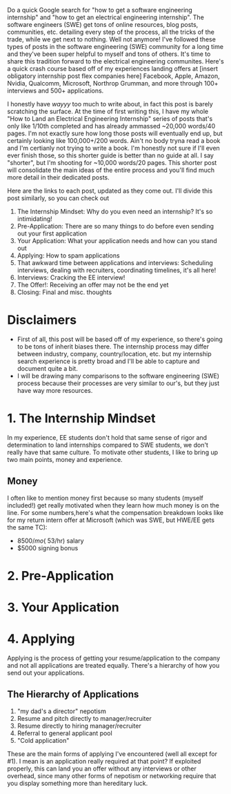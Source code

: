 Do a quick Google search for "how to get a software engineering internship" and "how to get an electrical engineering internship". The software engineers (SWE) get tons of online resources, blog posts, communities, etc. detailing every step of the process, all the tricks of the trade, while we get next to nothing. Well not anymore! I've followed these types of posts in the software engineering (SWE) community for a long time and they've been super helpful to myself and tons of others. It's time to share this tradition forward to the electrical engineering communites. Here's a quick crash course based off of my experiences landing offers at [insert obligatory internship post flex companies here] Facebook, Apple, Amazon, Nvidia, Qualcomm, Microsoft, Northrop Grumman, and more through 100+ interviews and 500+ applications.

I honestly have *wayyy* too much to write about, in fact this post is barely scratching the surface. At the time of first writing this, I have my whole "How to Land an Electrical Engineering Internship" series of posts that's only like 1/10th completed and has already ammassed ~20,000 words/40 pages. I'm not exactly sure how long those posts will eventually end up, but certainly looking like 100,000+/200 words. Ain't no body tryna read a book and I'm certianly not trying to write a book. I'm honestly not sure if I'll even ever finish those, so this shorter guide is better than no guide at all. I say "shorter", but I'm shooting for ~10,000 words/20 pages. This shorter post will consolidate the main ideas of the entire process and you'll find much more detail in their dedicated posts. 

Here are the links to each post, updated as they come out. I'll divide this post similarly, so you can check out  

1. The Internship Mindset: Why do you even need an internship? It's so intimidating!
2. Pre-Application: There are so many things to do before even sending out your first application
3. Your Application: What your application needs and how can you stand out
4. Applying: How to spam applications
5. That awkward time between applications and interviews: Scheduling interviews, dealing with recruiters, coordinating timelines, it's all here!
6. Interviews: Cracking the EE interview!
7. The Offer!: Receiving an offer may not be the end yet
8. Closing: Final and misc. thoughts

# Disclaimers

- First of all, this post will be based off of my experience, so there's going to be tons of inherit biases there. The internship process may differ between industry, company, country/location, etc. but my internship search experience is pretty broad and I'll be able to capture and document quite a bit.
- I will be drawing many comparisons to the software engineering (SWE) process because their processes are very similar to our's, but they just have way more resources.

# 1. The Internship Mindset

In my experience, EE students don't hold that same sense of rigor and determination to land internships compared to SWE students, we don't really have that same culture. To motivate other students, I like to bring up two main points, money and experience. 

## Money

I often like to mention money first because so many students (myself included!) get really motivated when they learn how much money is on the line. For some numbers,here's what the compensation breakdown looks like for my return intern offer at Microsoft (which was SWE, but HWE/EE gets the same TC):

- $8500/mo (~$53/hr) salary
- $5000 signing bonus
# 2. Pre-Application
# 3. Your Application
# 4. Applying

Applying is the process of getting your resume/application to the company and not all applications are treated equally. There's a hierarchy of how you send out your applications. 

## The Hierarchy of Applications

1. "my dad's a director" nepotism
2. Resume and pitch directly to manager/recruiter
3. Resume directly to hiring manager/recruiter
4. Referral to general applicant pool
5. "Cold application"

These are the main forms of applying I've encountered (well all except for #1). I mean is an application really required at that point? If exploited properly, this can land you an offer without any interviews or other overhead, since many other forms of nepotism or networking require that you display something more than hereditary luck. 
